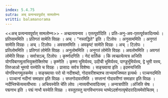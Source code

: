```yaml
---
index: 5.4.75
sutra: अच्‌ प्रत्यन्ववपूर्वात्‌ सामलोम्नः
vritti: balamanorama
---
```


<<अच् प्रत्यन्ववपूर्वात् सामलोम्नः>> - अच्प्रत्ययन्वव । एतत्पूर्वादिति । प्रति-अनु-अव-एतत्पूर्वकादित्यर्थः । प्रतिसाममिति । प्रतिगतं सामेति विग्रहः । अच् । "नस्तद्धिते" इति । टिलोपः । अनुसाममिति । अनुगतं सामेति विग्रहः । अच् । टिलोपः । अवसाममिति । अवकृष्टं सामेति विग्रहः । अच् । टिलोपः । प्रतिलोममिति । प्रतिगतं लोमेति विग्रहः । अनुलोममिति । अनुगतं लोमेति विग्रहः । अवलोममिति । अवगतं लोमेति विग्रहः । सर्वात्राऽच्, टिलोपः । कृष्णोदगिति । नेदं वार्तिकं । किं त्वच्प्रत्येत्यत्र अजिति योगविबागमूलाभियुक्तोक्तिरेषा । कृष्णेति । कृष्णा भूमिर्यस्य, उदीची भूमिर्यस्य, पाण्डुर्भूमिर्यस्य, द्वे भूमी यस्य, तिरुआओ भूमयो यस्येति च विग्रहः । प्रासादः सर्वत्र विशेष्यः । सङ्ख्याया इति । इदमप्यजिति योगविभागमूलकमेव । सङ्ख्यायाः परो यो नदीशब्दो, गोदावरीशब्दश्च ताभ्यामजिष्यत इत्यर्थः । पञ्चनदमिति । पञ्चानां नदीनां समाहार इति विग्रहः । सप्तगोदावरमिति । सप्तानां गोदावरीणां समाहार इति विग्रहः ।नदीभिश्चे॑त्यव्ययीभावः । अचियस्येति चे॑ति लोपः ।नाव्ययीभावा॑दित्यम् । अन्यत्रापीति ।अ॑जिति सेषः । पद्मनाभ इति । पद्मं नाभौ यस्येति विग्रहः । वस्तुतस्तु यागविभागस्य भाष्येऽदर्शनात्पृषोदरादित्वमेवोचितम् । 